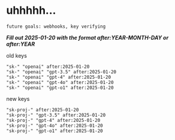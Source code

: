 # uhhhhh...

`future goals: webhooks, key verifying`



***Fill out 2025-01-20 with the format after:YEAR-MONTH-DAY or after:YEAR***

old keys
```
"sk-" "openai" after:2025-01-20
"sk-" "openai" "gpt-3.5" after:2025-01-20
"sk-" "openai" "gpt-4" after:2025-01-20
"sk-" "openai" "gpt-4o" after:2025-01-20
"sk-" "openai" "gpt-o1" after:2025-01-20
```

new keys
```
"sk-proj-" after:2025-01-20
"sk-proj-" "gpt-3.5" after:2025-01-20
"sk-proj-" "gpt-4" after:2025-01-20
"sk-proj-" "gpt-4o" after:2025-01-20
"sk-proj-" "gpt-o1" after:2025-01-20
```
